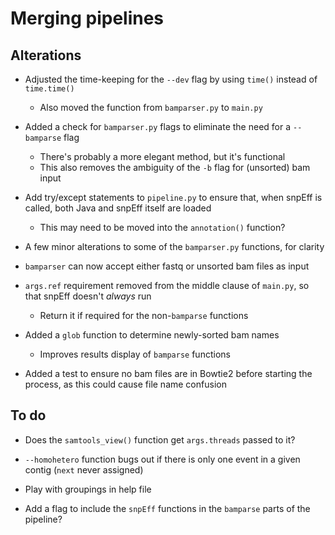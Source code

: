 # Merging pipelines

## Alterations

* Adjusted the time-keeping for the `--dev` flag by using `time()` instead of `time.time()`
  * Also moved the function from `bamparser.py` to `main.py`

* Added a check for `bamparser.py` flags to eliminate the need for a `--bamparse` flag
  * There's probably a more elegant method, but it's functional
  * This also removes the ambiguity of the `-b` flag for (unsorted) bam input

* Add try/except statements to `pipeline.py` to ensure that, when snpEff is called,
  both Java and snpEff itself are loaded
  * This may need to be moved into the `annotation()` function?

* A few minor alterations to some of the `bamparser.py` functions, for clarity

* `bamparser` can now accept either fastq or unsorted bam files as input

* `args.ref` requirement removed from the middle clause of `main.py`, so that snpEff doesn't *always* run
  * Return it if required for the non-`bamparse` functions

* Added a `glob` function to determine newly-sorted bam names
  * Improves results display of `bamparse` functions

* Added a test to ensure no bam files are in Bowtie2 before starting the process,
  as this could cause file name confusion

## To do

* Does the `samtools_view()` function get `args.threads` passed to it?

* `--homohetero` function bugs out if there is only one event in a given contig (`next` never assigned)

* Play with groupings in help file

* Add a flag to include the `snpEff` functions in the `bamparse` parts of the pipeline?
